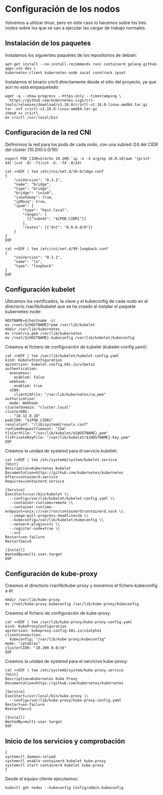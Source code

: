 # Configuración de los nodos

Volvemos a utilizar tmux, pero en este caso lo hacemos sobre los tres
nodos sobre los que se van a ejecutar las cargar de trabajo normales.

## Instalación de los paquetes

Instalamos los siguientes paquetes de los repositorios de debian:

```
apt-get install --no-install-recommends runc containerd golang-github-appc-cni-dev \
kubernetes-client kubernetes-node socat conntrack ipset
```

Instalamos el binario crictl directamente desde el sitio del proyecto,
ya que aún no está empaquetado:

```
wget -q --show-progress --https-only --timestamping \
  https://github.com/kubernetes-sigs/cri-tools/releases/download/v1.18.0/crictl-v1.18.0-linux-amd64.tar.gz
tar -xvf crictl-v1.18.0-linux-amd64.tar.gz
chmod +x crictl
mv crictl /usr/local/bin
```


## Configuración de la red CNI

Definirmos la red para los pods de cada nodo, con una subred /24 del
CIDR del clúster (10.200.0.0/16):

```
export POD_CIDR=$(echo 10.200.`ip -o -4 a|grep 10.0.10|awk '{print $4}'|cut -d/ -f1|cut -d. -f4`.0/24)
```

```
cat <<EOF | tee /etc/cni/net.d/10-bridge.conf
{
    "cniVersion": "0.3.1",
    "name": "bridge",
    "type": "bridge",
    "bridge": "cnio0",
    "isGateway": true,
    "ipMasq": true,
    "ipam": {
        "type": "host-local",
        "ranges": [
          [{"subnet": "${POD_CIDR}"}]
        ],
        "routes": [{"dst": "0.0.0.0/0"}]
    }
}
EOF
```

```
cat <<EOF | tee /etc/cni/net.d/99-loopback.conf
{
    "cniVersion": "0.3.1",
    "name": "lo",
    "type": "loopback"
}
EOF
```

## Configuración kubelet

Ubicamos los certificados, la clave y el kubeconfig de cada nodo en el
directorio /var/lib/kubelet que se ha creado al instalar el paquete
kubernetes-node:

```
HOSTNAME=$(hostname -s)
mv /root/${HOSTNAME}*pem /var/lib/kubelet
mkdir /var/lib/kubernetes
mv /root/ca.pem /var/lib/kubernetes
mv /root/${HOSTNAME}.kubeconfig /var/lib/kubelet/kubeconfig
```

Creamos el fichero de configuración de kubelet (kubelet-config.yaml):

```
cat <<EOF | tee /var/lib/kubelet/kubelet-config.yaml
kind: KubeletConfiguration
apiVersion: kubelet.config.k8s.io/v1beta1
authentication:
  anonymous:
    enabled: false
  webhook:
    enabled: true
  x509:
    clientCAFile: "/var/lib/kubernetes/ca.pem"
authorization:
  mode: Webhook
clusterDomain: "cluster.local"
clusterDNS:
  - "10.32.0.10"
podCIDR: "${POD_CIDR}"
resolvConf: "/lib/systemd/resolv.conf"
runtimeRequestTimeout: "15m"
tlsCertFile: "/var/lib/kubelet/${HOSTNAME}.pem"
tlsPrivateKeyFile: "/var/lib/kubelet/${HOSTNAME}-key.pem"
EOF
```

Creamos la unidad de systemd para el servicio kubelet:

```
cat <<EOF | tee /etc/systemd/system/kubelet.service
[Unit]
Description=Kubernetes Kubelet
Documentation=https://github.com/kubernetes/kubernetes
After=containerd.service
Requires=containerd.service

[Service]
ExecStart=/usr/bin/kubelet \\
  --config=/var/lib/kubelet/kubelet-config.yaml \\
  --container-runtime=remote \\
  --container-runtime-endpoint=unix:///var/run/containerd/containerd.sock \\
  --image-pull-progress-deadline=2m \\
  --kubeconfig=/var/lib/kubelet/kubeconfig \\
  --network-plugin=cni \\
  --register-node=true \\
  --v=2
Restart=on-failure
RestartSec=5

[Install]
WantedBy=multi-user.target
EOF
```

## Configuración de kube-proxy

Creamos el directorio /var/lib/kube-proxy y movemos el fichero
kubeconfig a él:

```
mkdir /var/lib/kube-proxy
mv /root/kube-proxy.kubeconfig /var/lib/kube-proxy/kubeconfig
```

Creamos el fichero de configuración de kube-proxy:

```
cat <<EOF | tee /var/lib/kube-proxy/kube-proxy-config.yaml
kind: KubeProxyConfiguration
apiVersion: kubeproxy.config.k8s.io/v1alpha1
clientConnection:
  kubeconfig: "/var/lib/kube-proxy/kubeconfig"
mode: "iptables"
clusterCIDR: "10.200.0.0/16"
EOF
```

Creamos la unidad de systemd para el servicios kube-proxy:

```
cat <<EOF | tee /etc/systemd/system/kube-proxy.service
[Unit]
Description=Kubernetes Kube Proxy
Documentation=https://github.com/kubernetes/kubernetes

[Service]
ExecStart=/usr/local/bin/kube-proxy \\
  --config=/var/lib/kube-proxy/kube-proxy-config.yaml
Restart=on-failure
RestartSec=5

[Install]
WantedBy=multi-user.target
EOF
```

## Inicio de los servicios y comprobación

```
{
systemctl daemon-reload
systemctl enable containerd kubelet kube-proxy
systemctl start containerd kubelet kube-proxy
}
```

Desde el equipo cliente ejecutamos:

```
kubectl get nodes --kubeconfig Config/admin.kubeconfig
```
